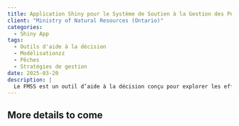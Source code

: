 ```yaml
---
title: Application Shiny pour le Système de Soutien à la Gestion des Pêches (FMSS)
client: "Ministry of Natural Resources (Ontario)"
categories: 
  - Shiny App
tags: 
  - Outils d'aide à la décision
  - Modélisationzz
  - Pêches
  - Stratégies de gestion
date: 2025-03-20
description: | 
  Le FMSS est un outil d’aide à la décision conçu pour explorer les effets potentiels des mesures de gestion sur les populations de poissons, enseigner aux utilisateurs les principes écologiques de base et aider à formuler des solutions de gestion. Chez inSileco, nous avons intégré le modèle principal — une population structurée par âge et taille soumise à la pêche — dans une application Shiny. Cette application permet aux utilisateurs de sélectionner des paramètres biologiques et des scénarios de pêche, puis de comparer des indicateurs de performance entre différentes stratégies de gestion.
---
```



## More details to come

